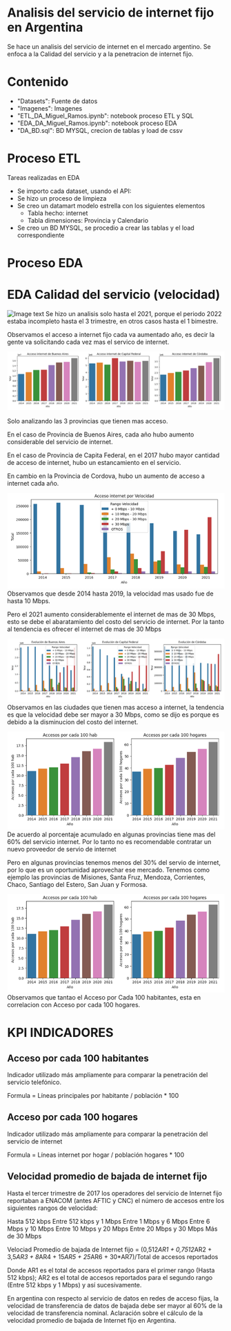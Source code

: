 # Analisis del servicio de internet fijo en Argentina

Se hace un analisis del servicio de internet en el mercado argentino.
Se enfoca a la Calidad del servicio y a la penetracion de internet fijo.

# Contenido
- "Datasets": Fuente de datos
- "Imagenes": Imagenes
- "ETL_DA_Miguel_Ramos.ipynb": notebook proceso ETL y SQL
- "EDA_DA_Miguel_Ramos.ipynb": notebook proceso EDA
- "DA_BD.sql": BD MYSQL, crecion de tablas y load de cssv

# Proceso ETL
Tareas realizadas en EDA
- Se importo cada dataset, usando el API:
- Se hizo un proceso de limpieza
- Se creo un datamart modelo estrella con los siguientes elementos
  * Tabla hecho: internet
  * Tabla dimensiones: Provincia y Calendario
- Se creo un BD MYSQL, se procedio a crear las tablas y el load correspondiente

# Proceso EDA

# EDA Calidad del servicio (velocidad)
![Image text](https://github.com/miguelramoscanari/dashboard-acceso-internet/blob/main/Imagenes/01acceso_a%C3%B1o.png)
Se hizo un analisis solo hasta el 2021, porque el periodo 2022 estaba incompleto hasta el 3 trimestre, en otros casos hasta el 1 bimestre.

Observamos el acceso a internet fijo cada va aumentado año, es decir la gente va solicitando cada vez mas el servico de internet.

![Image text](https://github.com/miguelramoscanari/dashboard-acceso-internet/blob/main/Imagenes/02acceso_prov.png)

Solo analizando las 3 provincias que tienen mas acceso.

En el caso de Provincia de Buenos Aires, cada año hubo aumento considerable del servicio de internet.

En el caso de Provincia de Capita Federal, en el 2017 hubo mayor cantidad de acceso de internet, hubo un estancamiento en el servicio.

En cambio en la Provincia de Cordova, hubo un aumento de acceso a internet cada año.

![Image text](https://github.com/miguelramoscanari/dashboard-acceso-internet/blob/main/Imagenes/03acceso_velocidad.png)
Observamos que desde 2014 hasta 2019, la velocidad mas usado fue de hasta 10 Mbps.

Pero el 2021 aumento considerablemente el internet de mas de 30 Mbps, esto se debe el abaratamiento del costo del servicio de internet. Por la tanto al tendencia es ofrecer el internet de mas de 30 Mbps

![Image text](https://github.com/miguelramoscanari/dashboard-acceso-internet/blob/main/Imagenes/04acceso_velocidad_prov.png)
Observamos en las ciudades que tienen mas acceso a internet, la tendencia es que la velocidad debe ser mayor a 30 Mbps, como se dijo es porque es debido a la disminucion del costo del internet.

![Image text](https://github.com/miguelramoscanari/dashboard-acceso-internet/blob/main/Imagenes/05penetracion_hab.png)
De acuerdo al porcentaje acumulado en algunas provincias tiene mas del 60% del servicio internet. Por lo tanto no es recomendable contratar un nuevo proveedor de servio de internet

Pero en algunas provincias tenemos menos del 30% del servio de internet, por lo que es un oportunidad aprovechar ese mercado. Tenemos como ejemplo las provincias de Misiones, Santa Fruz, Mendoza, Corrientes, Chaco, Santiago del Estero, San Juan y Formosa.

![Image text](https://github.com/miguelramoscanari/dashboard-acceso-internet/blob/main/Imagenes/06penetracion_hab.png)
Observamos que tantao el Acceso por Cada 100 habitantes, esta en correlacion con Acceso por cada 100 hogares.

# KPI INDICADORES

## Acceso por cada 100 habitantes
Indicador utilizado más ampliamente para comparar la penetración del servicio telefónico.

Formula = Líneas principales por habitante / población * 100

## Acceso por cada 100 hogares
Indicador utilizado más ampliamente para comparar la penetración del servicio de internet

Formula = Líneas internet por hogar / población hogares * 100

## Velocidad promedio de bajada de internet fijo

Hasta el tercer trimestre de 2017 los operadores del servicio de Internet fijo reportaban a ENACOM (antes AFTIC y CNC) el número de accesos entre los siguientes rangos de velocidad:

Hasta 512 kbps
Entre 512 kbps y 1 Mbps
Entre 1 Mbps y 6 Mbps
Entre 6 Mbps y 10 Mbps
Entre 10 Mbps y 20 Mbps
Entre 20 Mbps y 30 Mbps
Más de 30 Mbps

Velociad Promedio de bajada de Internet fijo  = (0,512*AR1 + 0,7512*AR2 + 3,5*AR3 + 8*AR4 + 15*AR5 + 25*AR6 + 30*AR7)/Total de accesos reportados

Donde AR1 es el total de accesos reportados para el primer rango (Hasta 512 kbps); AR2 es el total de accesos reportados para el segundo rango (Entre 512 kbps y 1 Mbps) y así sucesivamente.

En argentina con respecto al servicio de datos en redes de acceso fijas, la velocidad de transferencia de datos de bajada debe ser mayor al 60% de la velocidad de transferencia nominal.
Aclaración sobre el cálculo de la velocidad promedio de bajada de Internet fijo en Argentina.
